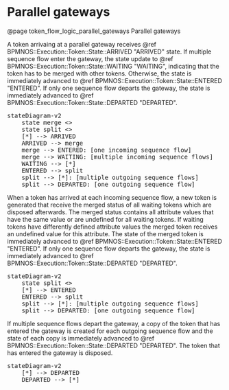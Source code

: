 # Parallel gateways
@page token_flow_logic_parallel_gateways Parallel gateways

A token arrivaing at a parallel gateway receives @ref BPMNOS::Execution::Token::State::ARRIVED "ARRIVED" state.
If multiple sequence flow enter the gateway, the state update to @ref BPMNOS::Execution::Token::State::WAITING "WAITING", indicating that the token has to be merged with other tokens.
Otherwise, the state is immediately advanced to @ref BPMNOS::Execution::Token::State::ENTERED "ENTERED".
If only one sequence flow departs the gateway, the state is immediately advanced to @ref BPMNOS::Execution::Token::State::DEPARTED "DEPARTED".
<pre class="mermaid">
stateDiagram-v2
    state merge <<choice>>
    state split <<choice>>
    [*] --> ARRIVED
    ARRIVED --> merge
    merge --> ENTERED: [one incoming sequence flow]
    merge --> WAITING: [multiple incoming sequence flows]
    WAITING --> [*]
    ENTERED --> split
    split --> [*]: [multiple outgoing sequence flows]
    split --> DEPARTED: [one outgoing sequence flow]
</pre>

When a token has arrived at each incoming sequence flow, a new token is generated that receive the merged status of all waiting tokens which are disposed afterwards.
The merged status contains all attribute values that have the same value or are undefined for all waiting tokens. If waiting tokens have differently defined attribute values the merged token receives an undefined value for this attribute. 
The state of the merged token is immediately advanced to @ref BPMNOS::Execution::Token::State::ENTERED "ENTERED".
If only one sequence flow departs the gateway, the state is immediately advanced to @ref BPMNOS::Execution::Token::State::DEPARTED "DEPARTED".

<pre class="mermaid">
stateDiagram-v2
    state split <<choice>>
    [*] --> ENTERED
    ENTERED --> split
    split --> [*]: [multiple outgoing sequence flows]
    split --> DEPARTED: [one outgoing sequence flow]
</pre>

If multiple sequence flows depart the gateway, a copy of the token that has entered the gateway is created for each outgoing sequence flow and the state of each copy is immediately advanced to @ref BPMNOS::Execution::Token::State::DEPARTED "DEPARTED". The token that has entered the gateway is disposed.

<pre class="mermaid">
stateDiagram-v2
    [*] --> DEPARTED
    DEPARTED --> [*]
</pre>





